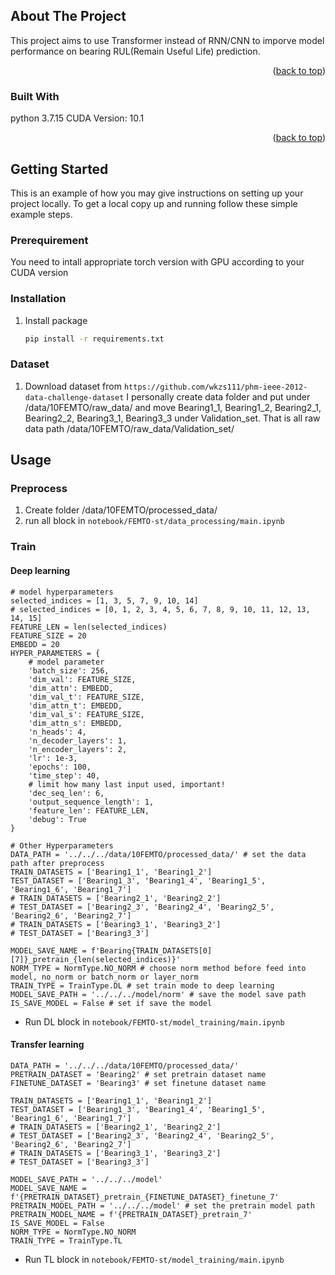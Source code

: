 <!-- Improved compatibility of back to top link: See: https://github.com/othneildrew/Best-README-Template/pull/73 -->
<a name="readme-top"></a>
<!--
*** Thanks for checking out the Best-README-Template. If you have a suggestion
*** that would make this better, please fork the repo and create a pull request
*** or simply open an issue with the tag "enhancement".
*** Don't forget to give the project a star!
*** Thanks again! Now go create something AMAZING! :D
-->



<!-- ABOUT THE PROJECT -->
## About The Project

This project aims to use Transformer instead of RNN/CNN to imporve model performance on bearing RUL(Remain Useful Life) prediction.

<p align="right">(<a href="#readme-top">back to top</a>)</p>



### Built With

python 3.7.15
CUDA Version: 10.1

<p align="right">(<a href="#readme-top">back to top</a>)</p>



<!-- GETTING STARTED -->
## Getting Started

This is an example of how you may give instructions on setting up your project locally.
To get a local copy up and running follow these simple example steps.

### Prerequirement

You need to intall appropriate torch version with GPU according to your CUDA version

### Installation

1. Install package
   ```sh
   pip install -r requirements.txt
   ```

### Dataset

1. Download dataset from `https://github.com/wkzs111/phm-ieee-2012-data-challenge-dataset`
I personally create data folder and put under /data/10FEMTO/raw_data/
and move Bearing1_1, Bearing1_2, Bearing2_1, Bearing2_2, Bearing3_1, Bearing3_3 under Validation_set.
That is all raw data path /data/10FEMTO/raw_data/Validation_set/

<!-- USAGE EXAMPLES -->
## Usage

### Preprocess

1. Create folder /data/10FEMTO/processed_data/
2. run all block in `notebook/FEMTO-st/data_processing/main.ipynb`

### Train
#### Deep learning 
```
# model hyperparameters
selected_indices = [1, 3, 5, 7, 9, 10, 14]
# selected_indices = [0, 1, 2, 3, 4, 5, 6, 7, 8, 9, 10, 11, 12, 13, 14, 15]
FEATURE_LEN = len(selected_indices)
FEATURE_SIZE = 20
EMBEDD = 20
HYPER_PARAMETERS = {
    # model parameter
    'batch_size': 256,
    'dim_val': FEATURE_SIZE,
    'dim_attn': EMBEDD,
    'dim_val_t': FEATURE_SIZE,
    'dim_attn_t': EMBEDD,
    'dim_val_s': FEATURE_SIZE,
    'dim_attn_s': EMBEDD,
    'n_heads': 4,
    'n_decoder_layers': 1,
    'n_encoder_layers': 2,
    'lr': 1e-3,
    'epochs': 100,
    'time_step': 40,
    # limit how many last input used, important!
    'dec_seq_len': 6,
    'output_sequence_length': 1,
    'feature_len': FEATURE_LEN,
    'debug': True
}
```
```
# Other Hyperparameters
DATA_PATH = '../../../data/10FEMTO/processed_data/' # set the data path after preprocess
TRAIN_DATASETS = ['Bearing1_1', 'Bearing1_2']
TEST_DATASET = ['Bearing1_3', 'Bearing1_4', 'Bearing1_5', 'Bearing1_6', 'Bearing1_7']
# TRAIN_DATASETS = ['Bearing2_1', 'Bearing2_2']
# TEST_DATASET = ['Bearing2_3', 'Bearing2_4', 'Bearing2_5', 'Bearing2_6', 'Bearing2_7']
# TRAIN_DATASETS = ['Bearing3_1', 'Bearing3_2']
# TEST_DATASET = ['Bearing3_3']

MODEL_SAVE_NAME = f'Bearing{TRAIN_DATASETS[0][7]}_pretrain_{len(selected_indices)}'
NORM_TYPE = NormType.NO_NORM # choose norm method before feed into model, no_norm or batch_norm or layer_norm
TRAIN_TYPE = TrainType.DL # set train mode to deep learning
MODEL_SAVE_PATH = '../../../model/norm' # save the model save path
IS_SAVE_MODEL = False # set if save the model
```
- Run DL block in `notebook/FEMTO-st/model_training/main.ipynb`
#### Transfer learning
```
DATA_PATH = '../../../data/10FEMTO/processed_data/'
PRETRAIN_DATASET = 'Bearing2' # set pretrain dataset name
FINETUNE_DATASET = 'Bearing3' # set finetune dataset name

TRAIN_DATASETS = ['Bearing1_1', 'Bearing1_2']
TEST_DATASET = ['Bearing1_3', 'Bearing1_4', 'Bearing1_5', 'Bearing1_6', 'Bearing1_7']
# TRAIN_DATASETS = ['Bearing2_1', 'Bearing2_2']
# TEST_DATASET = ['Bearing2_3', 'Bearing2_4', 'Bearing2_5', 'Bearing2_6', 'Bearing2_7']
# TRAIN_DATASETS = ['Bearing3_1', 'Bearing3_2']
# TEST_DATASET = ['Bearing3_3']

MODEL_SAVE_PATH = '../../../model'
MODEL_SAVE_NAME = f'{PRETRAIN_DATASET}_pretrain_{FINETUNE_DATASET}_finetune_7'
PRETRAIN_MODEL_PATH = '../../../model' # set the pretrain model path
PRETRAIN_MODEL_NAME = f'{PRETRAIN_DATASET}_pretrain_7'
IS_SAVE_MODEL = False
NORM_TYPE = NormType.NO_NORM
TRAIN_TYPE = TrainType.TL
```
- Run TL block in `notebook/FEMTO-st/model_training/main.ipynb`

